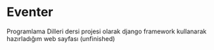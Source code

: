 # Eventer

Programlama Dilleri dersi projesi olarak django framework kullanarak hazırladığım web sayfası
(unfinished)
